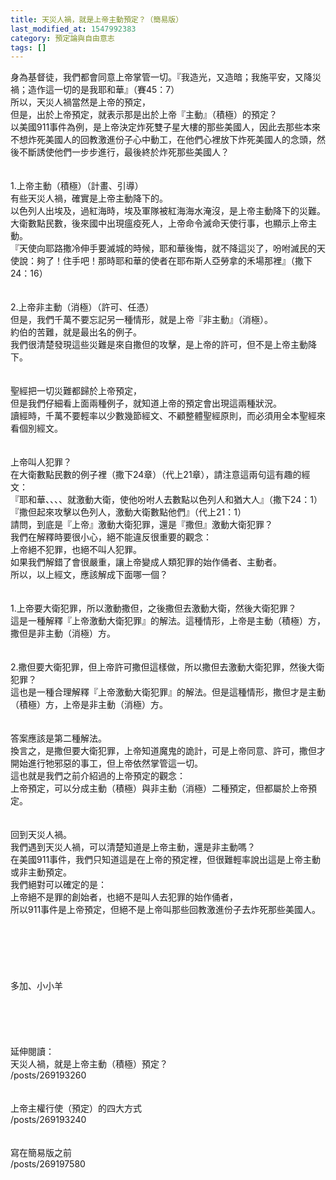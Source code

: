 ```yaml
---
title: 天災人禍，就是上帝主動預定？（簡易版）
last_modified_at: 1547992383
category: 預定論與自由意志
tags: []
---
```


身為基督徒，我們都會同意上帝掌管一切。『我造光，又造暗；我施平安，又降災禍；造作這一切的是我耶和華』（賽45：7）<br>所以，天災人禍當然是上帝的預定，<br>但是，出於上帝預定，就表示那是出於上帝『主動』（積極）的預定？<br><!--more-->以美國911事件為例，是上帝決定炸死雙子星大樓的那些美國人，因此去那些本來不想炸死美國人的回教激進份子心中動工，在他們心裡放下炸死美國人的念頭，然後不斷誘使他們一步步進行，最後終於炸死那些美國人？<br><br><br>1.上帝主動（積極）（計畫、引導）<br> 有些天災人禍，確實是上帝主動降下的。<br>以色列人出埃及，過紅海時，埃及軍隊被紅海海水淹沒，是上帝主動降下的災難。<br>大衛數點民數，後來國中出現瘟疫死人，上帝命令滅命天使行事，也顯示上帝主動。<br>『天使向耶路撒冷伸手要滅城的時候，耶和華後悔，就不降這災了，吩咐滅民的天使說：夠了！住手吧！那時耶和華的使者在耶布斯人亞勞拿的禾場那裡』（撒下24：16）<br><br><br>2.上帝非主動（消極）（許可、任憑）<br>但是，我們千萬不要忘記另一種情形，就是上帝『非主動』（消極）。<br>約伯的苦難，就是最出名的例子。<br>我們很清楚發現這些災難是來自撒但的攻擊，是上帝的許可，但不是上帝主動降下。<br><br><br>聖經把一切災難都歸於上帝預定，<br>但是我們仔細看上面兩種例子，就知道上帝的預定會出現這兩種狀況。<br>讀經時，千萬不要輕率以少數幾節經文、不顧整體聖經原則，而必須用全本聖經來看個別經文。<br><br><br>上帝叫人犯罪？<br>在大衛數點民數的例子裡（撒下24章）（代上21章），請注意這兩句這有趣的經文：<br>『耶和華、、、、就激動大衛，使他吩咐人去數點以色列人和猶大人』（撒下24：1）<br>『撒但起來攻擊以色列人，激動大衛數點他們』（代上21：1）<br>請問，到底是『上帝』激動大衛犯罪，還是『撒但』激動大衛犯罪？<br>我們在解釋時要很小心，絕不能違反很重要的觀念：<br>上帝絕不犯罪，也絕不叫人犯罪。<br>如果我們解錯了會很嚴重，讓上帝變成人類犯罪的始作俑者、主動者。<br>所以，以上經文，應該解成下面哪一個？<br><br><br>1.上帝要大衛犯罪，所以激動撒但，之後撒但去激動大衛，然後大衛犯罪？<br>這是一種解釋『上帝激動大衛犯罪』的解法。這種情形，上帝是主動（積極）方，撒但是非主動（消極）方。<br><br><br>2.撒但要大衛犯罪，但上帝許可撒但這樣做，所以撒但去激動大衛犯罪，然後大衛犯罪？<br>這也是一種合理解釋『上帝激動大衛犯罪』的解法。但是這種情形，撒但才是主動（積極）方，上帝是非主動（消極）方。<br><br><br>答案應該是第二種解法。<br>換言之，是撒但要大衛犯罪，上帝知道魔鬼的詭計，可是上帝同意、許可，撒但才開始進行牠邪惡的事工，但上帝依然掌管這一切。<br>這也就是我們之前介紹過的上帝預定的觀念：<br>上帝預定，可以分成主動（積極）與非主動（消極）二種預定，但都屬於上帝預定。<br><br><br>回到天災人禍。<br>我們遇到天災人禍，可以清楚知道是上帝主動，還是非主動嗎？<br>在美國911事件，我們只知道這是在上帝的預定裡，但很難輕率說出這是上帝主動或非主動預定。<br>我們絕對可以確定的是：<br>上帝絕不是罪的創始者，也絕不是叫人去犯罪的始作俑者，<br>所以911事件是上帝預定，但絕不是上帝叫那些回教激進份子去炸死那些美國人。<br><br><br><br><br><br><br>多加、小小羊<br><br><br><br><br><br>延伸閱讀：<br>天災人禍，就是上帝主動（積極）預定？<br>/posts/269193260<br><br><br>上帝主權行使（預定）的四大方式<br>/posts/269193240<br><br><br>寫在簡易版之前<br>/posts/269197580<br><br><br>
